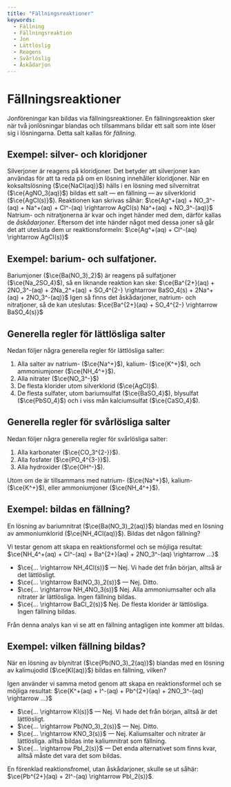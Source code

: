 ```yaml
---
title: "Fällningsreaktioner"
keywords:
  - Fällning
  - Fällningsreaktion
  - Jon
  - Lättlöslig
  - Reagens
  - Svårlöslig
  - Åskådarjon
---
```


# Fällningsreaktioner
Jonföreningar kan bildas via fällningsreaktioner. En fällningsreaktion sker när två jonlösningar blandas och tillsammans bildar ett salt som inte löser sig i lösningarna. Detta salt kallas för _fällning_. 

## Exempel: silver- och kloridjoner
Silverjoner är reagens på kloridjoner. Det betyder att silverjoner kan användas för att ta reda på om en lösning innehåller kloridjoner. När en koksaltslösning ($\ce{NaCl(aq)}$) hälls i en lösning med silvernitrat ($\ce{AgNO_3(aq)}$) bildas ett salt — en fällning — av silverklorid ($\ce{AgCl(s)}$).
Reaktionen kan skrivas såhär: $\ce{Ag^+(aq) + NO_3^-(aq) + Na^+(aq) + Cl^-(aq) \rightarrow AgCl(s) Na^+(aq) + NO_3^-(aq)}$
Natrium- och nitratjonerna är kvar och inget händer med dem, därför kallas de _åskådarjoner_. Eftersom det inte händer något med dessa joner så går det att utesluta dem ur reaktionsformeln:
$\ce{Ag^+(aq) + Cl^-(aq) \rightarrow AgCl(s)}$

## Exempel: barium- och sulfatjoner.
Bariumjoner ($\ce{Ba(NO_3)_2}$) är reagens på sulfatjoner ($\ce{Na_2SO_4}$), så en liknande reaktion kan ske:
$\ce{Ba^{2+}(aq) + 2NO_3^-(aq) + 2Na_2^+(aq) + SO_4^{2-} \rightarrow BaSO_4(s) + 2Na^+(aq) + 2NO_3^-(aq)}$
Igen så finns det åskådarjoner, natrium- och nitratjoner, så de kan uteslutas:
$\ce{Ba^{2+}(aq) + SO_4^{2-} \rightarrow BaSO_4(s)}$

## Generella regler för lättlösliga salter
Nedan följer några generella regler för lättlösliga salter:
1. Alla salter av natrium- ($\ce{Na^+}$), kalium- ($\ce{K^+}$), och ammoniumjoner ($\ce{NH_4^+}$).
2. Alla nitrater ($\ce{NO_3^-}$)
3. De flesta klorider utom silverklorid ($\ce{AgCl}$).
4. De flesta sulfater, utom bariumsulfat ($\ce{BaSO_4}$), blysulfat ($\ce{PbSO_4}$) och i viss mån kalciumsulfat ($\ce{CaSO_4}$).

## Generella regler för svårlösliga salter
Nedan följer några generella regler för svårlösliga salter:
1. Alla karbonater ($\ce{CO_3^{2-}}$).
2. Alla fosfater ($\ce{PO_4^{3-}}$). 
3. Alla hydroxider ($\ce{OH^-}$).

Utom om de är tillsammans med natrium- ($\ce{Na^+}$), kalium- ($\ce{K^+}$), eller ammoniumjoner ($\ce{NH_4^+}$).

## Exempel: bildas en fällning?
En lösning av bariumnitrat ($\ce{Ba(NO_3)_2(aq)}$) blandas med en lösning av ammoniumklorid ($\ce{NH_4Cl(aq)}$). Bildas det någon fällning?

Vi testar genom att skapa en reaktionsformel och se möjliga resultat:
$\ce{NH_4^+(aq) + Cl^-(aq) + Ba^{2+}(aq) + 2NO_3^-(aq) \rightarrow ...}$ 
* $\ce{... \rightarrow NH_4Cl(s)}$ — Nej. Vi hade det från början, alltså är det lättlösligt.
* $\ce{... \rightarrow Ba(NO_3)_2(s)}$ — Nej. Ditto.
* $\ce{... \rightarrow NH_4NO_3(s)}$ Nej. Alla ammoniumsalter och alla nitrater är lättlösliga. Ingen fällning bildas.
* $\ce{... \rightarrow BaCl_2(s)}$ Nej. De flesta klorider är lättlösliga. Ingen fällning bildas.

Från denna analys kan vi se att en fällning antagligen inte kommer att bildas.

## Exempel: vilken fällning bildas?
När en lösning av blynitrat ($\ce{Pb(NO_3)_2(aq)}$) blandas med en lösning av kalimujodid ($\ce{KI(aq)}$) bildas en fällning, vilken?

Igen använder vi samma metod genom att skapa en reaktionsformel och se möjliga resultat:
$\ce{K^+(aq) + I^-(aq) + Pb^{2+}(aq) + 2NO_3^-(aq) \rightarrow ...}$
* $\ce{... \rightarrow KI(s)}$ —  Nej. Vi hade det från början, alltså är det lättlösligt.
* $\ce{... \rightarrow Pb(NO_3)_2(s)}$ — Nej. Ditto.
* $\ce{... \rightarrow KNO_3(s)}$ — Nej. Kaliumsalter och nitrater är lättlösliga. alltså bildas inte kaliumnitrat som fällning.
* $\ce{... \rightarrow PbI_2(s)}$ — Det enda alternativet som finns kvar, alltså måste det vara det som bildas.

En förenklad reaktionsfromel, utan åskådarjoner, skulle se ut såhär: $\ce{Pb^{2+}(aq) + 2I^-(aq) \rightarrow PbI_2(s)}$.